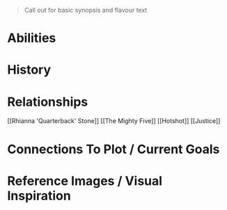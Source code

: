 > Call out for basic synopsis and flavour text

# Abilities

# History

# Relationships
[[Rhianna 'Quarterback' Stone]]
[[The Mighty Five]]
[[Hotshot]]
[[Justice]]

# Connections To Plot / Current Goals

# Reference Images / Visual Inspiration